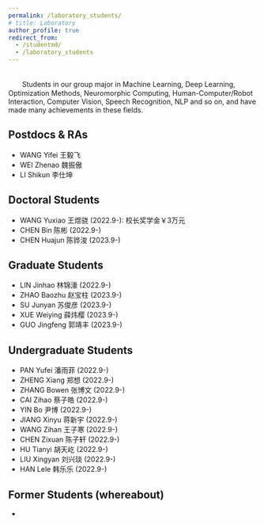 ```yaml
---
permalink: /laboratory_students/
# title: Laboratory
author_profile: true
redirect_from: 
  - /studentmd/
  - /laboratory_students
---
```


<br />
　　Students in our group major in Machine Learning, Deep Learning, Optimization Methods, Neuromorphic Computing, Human-Computer/Robot Interaction, Computer Vision, Speech Recognition, NLP and so on, and have made many achievements in these fields.

Postdocs & RAs
--------
* WANG Yifei 王毅飞
* WEI Zhenao 魏振傲
* LI Shikun 李仕坤

Doctoral Students
--------
* WANG Yuxiao 王煜骁 (2022.9-): 校长奖学金￥3万元
* CHEN Bin 陈彬 (2022.9-)
* CHEN Huajun 陈铧浚 (2023.9-)

Graduate Students
--------
* LIN Jinhao 林锦濠 (2022.9-)
* ZHAO Baozhu 赵宝柱 (2023.9-)
* SU Junyan 苏俊彦 (2023.9-)
* XUE Weiying 薛炜樱 (2023.9-)
* GUO Jingfeng 郭靖丰 (2023.9-)

Undergraduate Students
--------
* PAN Yufei 潘雨菲 (2022.9-)
* ZHENG Xiang 郑想 (2022.9-)
* ZHANG Bowen 张博文 (2022.9-)
* CAI Zihao 蔡子皓 (2022.9-)
* YIN Bo 尹博 (2022.9-)
* JIANG Xinyu 蒋新宇 (2022.9-)
* WANG Zihan 王子寒 (2022.9-)
* CHEN Zixuan 陈子轩 (2022.9-)
* HU Tianyi 胡天屹 (2022.9-)
* LIU Xingyan 刘兴琰 (2022.9-)
* HAN Lele 韩乐乐 (2022.9-)

Former Students (whereabout)
--------
* 
